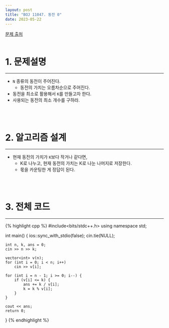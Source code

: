 ```yaml
---
layout: post
title: "BOJ 11047. 동전 0"
date: 2023-05-22
---
```


[문제 출처](https://www.acmicpc.net/problem/11047) <br/><br/>

# 1. 문제설명
<hr>

- `N` 종류의 동전이 주어진다.
  - 동전의 가치는 오름차순으로 주어진다.
- 동전을 최소로 활용해서 `K`를 만들고자 한다.
- 사용되는 동전의 최소 개수를 구하라.


<br/><br/>

# 2. 알고리즘 설계
<hr>

- 현재 동전의 가치가 `K`보다 작거나 같다면,
  - K로 나누고, 현재 동전의 가치는 K로 나눈 나머지로 저장한다.
  - 몫을 카운팅한 게 정답이 된다.


<br/><br/>

# 3. 전체 코드
<hr>

{% highlight cpp %}
#include<bits/stdc++.h>
using namespace std;

int main()
{
	ios::sync_with_stdio(false);
	cin.tie(NULL);

	int n, k, ans = 0;
	cin >> n >> k;

	vector<int> v(n);
	for (int i = 0; i < n; i++)
		cin >> v[i];

	for (int i = n - 1; i >= 0; i--) {
		if (v[i] <= k) {
			ans += k / v[i];
			k = k % v[i];
		}
	}

	cout << ans;
	return 0;
}
{% endhighlight %}